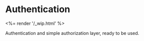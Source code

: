 # Authentication

<%= render '/_wip.html' %>

Authentication and simple authorization layer, ready to be used.